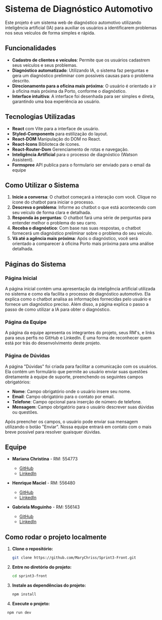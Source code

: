# Sistema de Diagnóstico Automotivo

Este projeto é um sistema web de diagnóstico automotivo utilizando inteligência artificial (IA) para auxiliar os usuários a identificarem problemas nos seus veículos de forma simples e rápida.

## Funcionalidades

- **Cadastro de clientes e veículos**: Permite que os usuários cadastrem seus veículos e seus problemas.
- **Diagnóstico automatizado**: Utilizando IA, o sistema faz perguntas e gera um diagnóstico preliminar com possíveis causas para o problema descrito.
- **Direcionamento para a oficina mais próxima**: O usuário é orientado a ir à oficina mais próxima da Porto, conforme o diagnóstico.
- **Interface intuitiva**: A interface foi desenhada para ser simples e direta, garantindo uma boa experiência ao usuário.

## Tecnologias Utilizadas

- **React** com Vite para a interface de usuário.
- **Styled-Components** para estilização do layout.
- **React-DOM** Manipulação do DOM no React.
- **React-Icons** Biblioteca de ícones.
- **React-Router-Dom** Gerenciamento de rotas e navegação.
- **Inteligência Artificial** para o processo de diagnóstico (Watson Assistent).
- **Formspree** API publica para o formulario ser enviado para o email da equipe

## Como Utilizar o Sistema

1. **Inicie a conversa**: O chatbot começará a interação com você. Clique no ícone do chatbot para iniciar o processo.
2. **Descreva o problema**: Informe ao chatbot o que está acontecendo com seu veículo de forma clara e detalhada.
3. **Responda às perguntas**: O chatbot fará uma série de perguntas para entender melhor o problema do seu carro.
4. **Receba o diagnóstico**: Com base nas suas respostas, o chatbot fornecerá um diagnóstico preliminar sobre o problema do seu veículo.
5. **Vá até a agência mais próxima**: Após o diagnóstico, você será orientado a comparecer à oficina Porto mais próxima para uma análise detalhada.

## Páginas do Sistema

### Página Inicial

A página inicial contém uma apresentação da inteligência artificial utilizada no sistema e como ela facilita o processo de diagnóstico automotivo. Ela explica como o chatbot analisa as informações fornecidas pelo usuário e fornece um diagnóstico preciso. Além disso, a página explica o passo a passo de como utilizar a IA para obter o diagnóstico.

### Página da Equipe

A página da equipe apresenta os integrantes do projeto, seus RM's, e links para seus perfis no GitHub e LinkedIn. É uma forma de reconhecer quem está por trás do desenvolvimento deste projeto.


### Página de Dúvidas

A página "Dúvidas" foi criada para facilitar a comunicação com os usuários. Ela contém um formulário que permite ao usuário enviar suas questões diretamente à equipe de suporte, preenchendo os seguintes campos obrigatórios:

- **Nome**: Campo obrigatório onde o usuário insere seu nome.
- **Email**: Campo obrigatório para o contato por email.
- **Telefone**: Campo opcional para inserção de número de telefone.
- **Mensagem**: Campo obrigatório para o usuário descrever suas dúvidas ou questões.

Após preencher os campos, o usuário pode enviar sua mensagem utilizando o botão "Enviar". Nossa equipe entrará em contato com o mais breve possível para resolver quaisquer dúvidas.

## Equipe

- **Mariana Christina** - RM: 554773
  - [GitHub](https://github.com/MarianaChristina)
  - [LinkedIn](https://www.linkedin.com/in/MarianaChristina)

- **Henrique Maciel** - RM: 556480
  - [GitHub](https://github.com/HenriqueMaciel)
  - [LinkedIn](https://www.linkedin.com/in/HenriqueMaciel)

- **Gabriela Moguinho** - RM: 556143
  - [GitHub](https://github.com/GabrielaMoguinho)
  - [LinkedIn](https://www.linkedin.com/in/GabrielaMoguinho)

## Como rodar o projeto localmente

1. **Clone o repositório:**
   ```bash
   git clone https://github.com/MaryChriss/Sprint3-Front.git 

2. **Entre no diretório do projeto:**
   ```bash
   cd sprint3-front

3. **Instale as dependências do projeto:**
   ```bash
   npm install

4.  **Execute o projeto:**
   ```bash
    npm run dev
